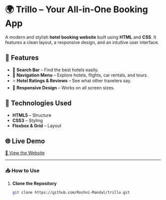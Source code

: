 # 🌍 Trillo – Your All-in-One Booking App  

A modern and stylish **hotel booking website** built using **HTML** and **CSS**. It features a clean layout, a responsive design, and an intuitive user interface.  

## 📌 Features  
- 🔎 **Search Bar** – Find the best hotels easily.  
- 🏨 **Navigation Menu** – Explore hotels, flights, car rentals, and tours.  
- ⭐ **Hotel Ratings & Reviews** – See what other travelers say.  
- 🎨 **Responsive Design** – Works on all screen sizes.  

## 🎨 Technologies Used  
- **HTML5** – Structure  
- **CSS3** – Styling  
- **Flexbox & Grid** – Layout  


## 🌐 Live Demo  
[🔗 View the Website](https://roshni-mandal.github.io/Trillo-Project-CSS/)

---

### 📥 How to Use  
1. **Clone the Repository**  
   ```sh
   git clone https://github.com/Roshni-Mandal/trillo.git
